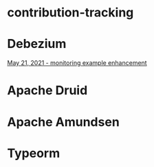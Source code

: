# contribution-tracking

# Debezium

[May 21, 2021 - monitoring example enhancement](https://github.com/debezium/debezium-examples/pull/169)

# Apache Druid

# Apache Amundsen

# Typeorm
